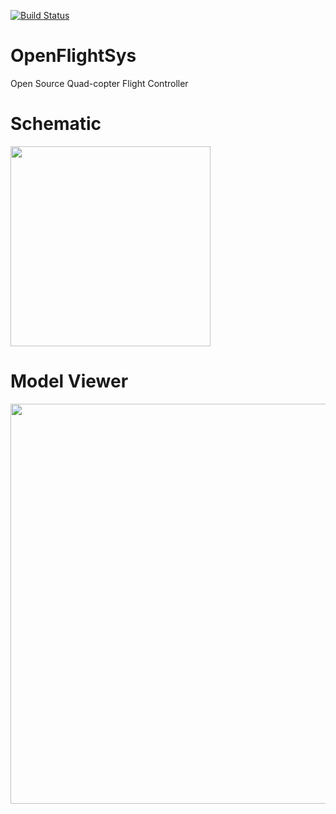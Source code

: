 [![Build Status](https://travis-ci.org/mcprakash/OpenFlightSys.png)](https://travis-ci.org/mcprakash/OpenFlightSys)

# OpenFlightSys
Open Source Quad-copter Flight Controller

# Schematic
<img src="https://s6.postimg.org/w6rr2byfl/IMG_20170104_132345.jpg" width="320">

# Model Viewer
<img src="https://s6.postimg.org/tcfvgryfl/quad_model_view.png" width ="640">
